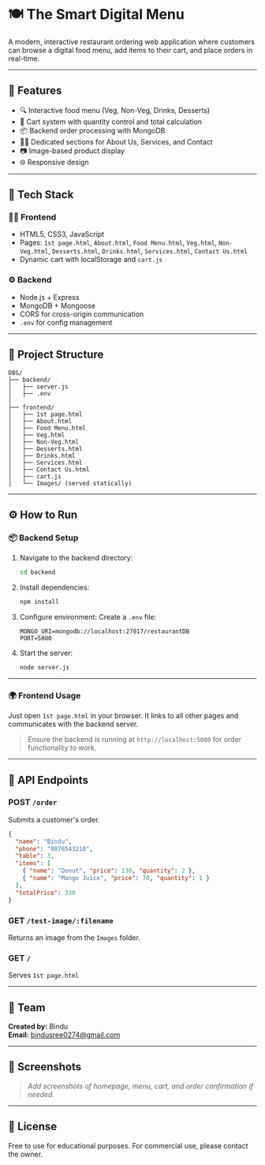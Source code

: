# 🍽️ The Smart Digital Menu

A modern, interactive restaurant ordering web application where customers can browse a digital food menu, add items to their cart, and place orders in real-time.

---

## 🌟 Features

- 🔍 Interactive food menu (Veg, Non-Veg, Drinks, Desserts)
- 🛒 Cart system with quantity control and total calculation
- 📦 Backend order processing with MongoDB
- 🧑‍🍳 Dedicated sections for About Us, Services, and Contact
- 📷 Image-based product display
- 🌐 Responsive design

---

## 🧱 Tech Stack

### 👨‍💻 Frontend
- HTML5, CSS3, JavaScript
- Pages: `1st page.html`, `About.html`, `Food Menu.html`, `Veg.html`, `Non-Veg.html`, `Desserts.html`, `Drinks.html`, `Services.html`, `Contact Us.html`
- Dynamic cart with localStorage and `cart.js`

### ⚙️ Backend
- Node.js + Express
- MongoDB + Mongoose
- CORS for cross-origin communication
- `.env` for config management

---

## 📁 Project Structure

```
DBS/
├── backend/
│   ├── server.js
│   ├── .env
│
├── frontend/
│   ├── 1st page.html
│   ├── About.html
│   ├── Food Menu.html
│   ├── Veg.html
│   ├── Non-Veg.html
│   ├── Desserts.html
│   ├── Drinks.html
│   ├── Services.html
│   ├── Contact Us.html
│   ├── cart.js
│   └── Images/ (served statically)
```

---

## ⚙️ How to Run

### 📦 Backend Setup

1. Navigate to the backend directory:
   ```bash
   cd backend
   ```

2. Install dependencies:
   ```bash
   npm install
   ```

3. Configure environment:
   Create a `.env` file:
   ```env
   MONGO_URI=mongodb://localhost:27017/restaurantDB
   PORT=5000
   ```

4. Start the server:
   ```bash
   node server.js
   ```

---

### 🌍 Frontend Usage

Just open `1st page.html` in your browser. It links to all other pages and communicates with the backend server.

> Ensure the backend is running at `http://localhost:5000` for order functionality to work.

---

## 🔌 API Endpoints

### POST `/order`
Submits a customer's order.

```json
{
  "name": "Bindu",
  "phone": "9876543210",
  "table": 3,
  "items": [
    { "name": "Donut", "price": 130, "quantity": 2 },
    { "name": "Mango Juice", "price": 70, "quantity": 1 }
  ],
  "totalPrice": 330
}
```

### GET `/test-image/:filename`
Returns an image from the `Images` folder.

### GET `/`
Serves `1st page.html`

---

## 🙌 Team

**Created by:** Bindu  
**Email:** bindusree0274@gmail.com

---

## 📸 Screenshots

> _Add screenshots of homepage, menu, cart, and order confirmation if needed._

---

## 📝 License

Free to use for educational purposes. For commercial use, please contact the owner.
